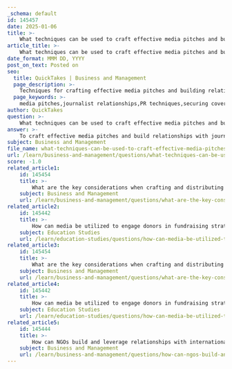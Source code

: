 ```yaml
---
_schema: default
id: 145457
date: 2025-01-06
title: >-
    What techniques can be used to craft effective media pitches and build relationships with journalists?
article_title: >-
    What techniques can be used to craft effective media pitches and build relationships with journalists?
date_format: MMM DD, YYYY
post_on_text: Posted on
seo:
  title: QuickTakes | Business and Management
  page_description: >-
    Techniques for crafting effective media pitches and building relationships with journalists including tailored content, concise communication, and regular networking.
  page_keywords: >-
    media pitches,journalist relationships,PR techniques,securing coverage,subject lines,newsworthiness,concise communication,tailored content,networking,exclusive access,trust building
author: QuickTakes
question: >-
    What techniques can be used to craft effective media pitches and build relationships with journalists?
answer: >-
    To craft effective media pitches and build relationships with journalists, several techniques can be employed:\n\n### Crafting Effective Pitches\n1. **Strong Subject Line**: The subject line is the first thing a journalist sees, so it should be engaging and informative. It should encapsulate the essence of the story in a way that piques interest.\n\n2. **Relevant Background Information**: Provide context that helps the journalist understand the significance of the story. This could include statistics, quotes, or background on the organization or event being pitched.\n\n3. **Articulate Newsworthiness**: Clearly explain why the story is timely and relevant. Highlight unique aspects that differentiate it from other stories, such as its impact on the community or its innovative approach.\n\n4. **Conciseness**: Keep the pitch succinct. Journalists receive numerous pitches daily, so focusing on the most compelling aspects of the story is crucial. Aim for clarity and brevity.\n\n5. **Tailored Content**: Customize pitches to align with the interests of specific journalists. Research their previous work to understand what types of stories they cover and how your pitch can fit into their narrative.\n\n### Building Relationships with Journalists\n1. **Regular Communication**: Maintain ongoing communication with journalists. Share updates about your organization, upcoming events, or relevant news that may interest them.\n\n2. **Exclusive Access**: Offer journalists exclusive access to events, interviews, or behind-the-scenes information. This not only builds goodwill but also provides them with unique content for their stories.\n\n3. **Networking**: Engage with journalists through various channels, including social media, industry events, and direct outreach. Building a rapport can enhance the likelihood of favorable coverage.\n\n4. **Understanding Interests**: Take the time to understand the interests and reporting styles of journalists. This knowledge allows you to tailor your pitches more effectively and increases the chances of a positive response.\n\n5. **Trust Building**: Establish yourself as a reliable source of information. By consistently providing valuable insights and being responsive, you can foster trust, which is essential for long-term relationships.\n\nBy implementing these techniques, PR professionals can enhance their media pitching efforts and cultivate strong relationships with journalists, ultimately leading to more successful media exposure for their stories.
subject: Business and Management
file_name: what-techniques-can-be-used-to-craft-effective-media-pitches-and-build-relationships-with-journalists.md
url: /learn/business-and-management/questions/what-techniques-can-be-used-to-craft-effective-media-pitches-and-build-relationships-with-journalists
score: -1.0
related_article1:
    id: 145454
    title: >-
        What are the key considerations when crafting and distributing effective press releases?
    subject: Business and Management
    url: /learn/business-and-management/questions/what-are-the-key-considerations-when-crafting-and-distributing-effective-press-releases
related_article2:
    id: 145442
    title: >-
        How can media be utilized to engage donors in fundraising strategies for non-profit organizations?
    subject: Education Studies
    url: /learn/education-studies/questions/how-can-media-be-utilized-to-engage-donors-in-fundraising-strategies-for-nonprofit-organizations
related_article3:
    id: 145454
    title: >-
        What are the key considerations when crafting and distributing effective press releases?
    subject: Business and Management
    url: /learn/business-and-management/questions/what-are-the-key-considerations-when-crafting-and-distributing-effective-press-releases
related_article4:
    id: 145442
    title: >-
        How can media be utilized to engage donors in fundraising strategies for non-profit organizations?
    subject: Education Studies
    url: /learn/education-studies/questions/how-can-media-be-utilized-to-engage-donors-in-fundraising-strategies-for-nonprofit-organizations
related_article5:
    id: 145444
    title: >-
        How can NGOs build and leverage relationships with international media for global exposure?
    subject: Business and Management
    url: /learn/business-and-management/questions/how-can-ngos-build-and-leverage-relationships-with-international-media-for-global-exposure
---
```


&nbsp;